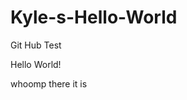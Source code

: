 # Kyle-s-Hello-World
Git Hub Test

<html>
<head>
<meta>
</head>
<body>
</p> Hello World! </p>
</body>
</html>

whoomp there it is
